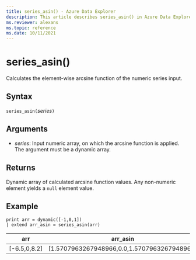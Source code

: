 ```yaml
---
title: series_asin() - Azure Data Explorer
description: This article describes series_asin() in Azure Data Explorer.
ms.reviewer: alexans
ms.topic: reference
ms.date: 10/11/2021
---
```

# series_asin()

Calculates the element-wise arcsine function of the numeric series input.

## Syntax

`series_asin(`*series*`)`

## Arguments

* *series*: Input numeric array, on which the arcsine function is applied. The argument must be a dynamic array. 

## Returns

Dynamic array of calculated arcsine function values. Any non-numeric element yields a `null` element value.

## Example

<!-- csl: https://help.kusto.windows.net/Samples -->
```kusto
print arr = dynamic([-1,0,1])
| extend arr_asin = series_asin(arr)
```

|arr|arr_asin|
|---|---|
|[-6.5,0,8.2]|[1.5707963267948966,0.0,1.5707963267948966]|

